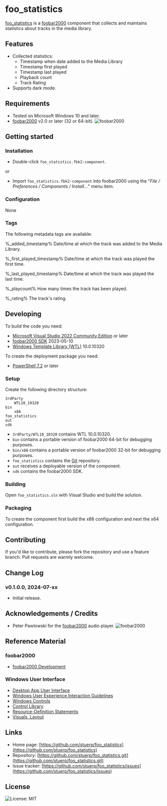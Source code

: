 
# foo_statistics

[foo_statistics](https://github.com/stuerp/foo_statistics/releases) is a [foobar2000](https://www.foobar2000.org/) component that collects and maintains statistics about tracks in the media library.

## Features

* Collected statistics:
  * Timestamp when date added to the Media Library
  * Timestamp first played
  * Timestamp last played
  * Playback count
  * Track Rating
* Supports dark mode.

## Requirements

* Tested on Microsoft Windows 10 and later.
* [foobar2000](https://www.foobar2000.org/download) v2.0 or later (32 or 64-bit). ![foobar2000](https://www.foobar2000.org/button-small.png)

## Getting started

### Installation

* Double-click `foo_statistics.fbk2-component`.

or

* Import `foo_statistics.fbk2-component` into foobar2000 using the "*File / Preferences / Components / Install...*" menu item.

### Configuration

None

### Tags

The following metadata tags are available:

%_added_timestamp%
    Date/time at which the track was added to the Media Library.

%_first_played_timestamp%
    Date/time at which the track was played the first time.

%_last_played_timestamp%
    Date/time at which the track was played the last time.

%_playcount%
    How many times the track has been played.

%_rating%
    The track's rating.

## Developing

To build the code you need:

* [Microsoft Visual Studio 2022 Community Edition](https://visualstudio.microsoft.com/downloads/) or later
* [foobar2000 SDK](https://www.foobar2000.org/SDK) 2023-05-10
* [Windows Template Library (WTL)](https://github.com/Win32-WTL/WTL) 10.0.10320

To create the deployment package you need:

* [PowerShell 7.2](https://github.com/PowerShell/PowerShell) or later

### Setup

Create the following directory structure:

    3rdParty
        WTL10_10320
    bin
        x86
    foo_statistics
    out
    sdk

* `3rdParty/WTL10_10320` contains WTL 10.0.10320.
* `bin` contains a portable version of foobar2000 64-bit for debugging purposes.
* `bin/x86` contains a portable version of foobar2000 32-bit for debugging purposes.
* `foo_statistics` contains the [Git](https://github.com/stuerp/foo_statistics) repository.
* `out` receives a deployable version of the component.
* `sdk` contains the foobar2000 SDK.

### Building

Open `foo_statistics.sln` with Visual Studio and build the solution.

### Packaging

To create the component first build the x86 configuration and next the x64 configuration.

## Contributing

If you'd like to contribute, please fork the repository and use a feature
branch. Pull requests are warmly welcome.

## Change Log

### v0.1.0.0, 2024-07-xx

* Initial release.

## Acknowledgements / Credits

* Peter Pawlowski for the [foobar2000](https://www.foobar2000.org/) audio player. ![foobar2000](https://www.foobar2000.org/button-small.png)

## Reference Material

### foobar2000

* [foobar2000 Development](https://wiki.hydrogenaud.io/index.php?title=Foobar2000:Development:Overview)

### Windows User Interface

* [Desktop App User Interface](https://learn.microsoft.com/en-us/windows/win32/windows-application-ui-development)
* [Windows User Experience Interaction Guidelines](https://learn.microsoft.com/en-us/windows/win32/uxguide/guidelines)
* [Windows Controls](https://learn.microsoft.com/en-us/windows/win32/controls/window-controls)
* [Control Library](https://learn.microsoft.com/en-us/windows/win32/controls/individual-control-info)
* [Resource-Definition Statements](https://learn.microsoft.com/en-us/windows/win32/menurc/resource-definition-statements)
* [Visuals, Layout](https://learn.microsoft.com/en-us/windows/win32/uxguide/vis-layout)

## Links

* Home page: [https://github.com/stuerp/foo_statistics](https://github.com/stuerp/foo_statistics)
* Repository: [https://github.com/stuerp/foo_statistics.git](https://github.com/stuerp/foo_statistics.git)
* Issue tracker: [https://github.com/stuerp/foo_statistics/issues](https://github.com/stuerp/foo_statistics/issues)

## License

![License: MIT](https://img.shields.io/badge/license-MIT-yellow.svg)
